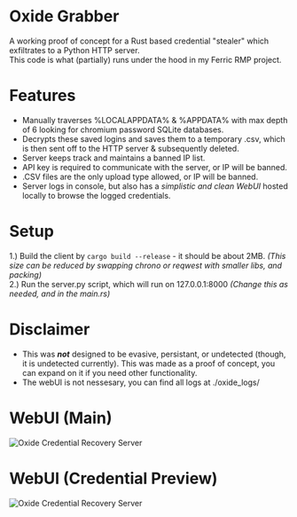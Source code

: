 # Oxide Grabber
A working proof of concept for a Rust based credential "stealer" which exfiltrates to a Python HTTP server.  
This code is what (partially) runs under the hood in my Ferric RMP project.

# Features
 - Manually traverses %LOCALAPPDATA% & %APPDATA% with max depth of 6 looking for chromium password SQLite databases.
 - Decrypts these saved logins and saves them to a temporary .csv, which is then sent off to the HTTP server & subsequently deleted.
 - Server keeps track and maintains a banned IP list.
 - API key is required to communicate with the server, or IP will be banned.
 - .CSV files are the only upload type allowed, or IP will be banned.
 - Server logs in console, but also has a *simplistic and clean WebUI* hosted locally to browse the logged credentials.

# Setup
 1.) Build the client by ```cargo build --release``` - it should be about 2MB. *(This size can be reduced by swapping chrono or reqwest with smaller libs, and packing)*  
 2.) Run the server.py script, which will run on 127.0.0.1:8000 *(Change this as needed, and in the main.rs)*  

# Disclaimer
 - This was ***not*** designed to be evasive, persistant, or undetected (though, it is undetected currently). This was made as a proof of concept, you can expand on it if you need other functionality.
 - The webUI is not nessesary, you can find all logs at ./oxide_logs/

# WebUI (Main)
![Oxide Credential Recovery Server](https://i.ibb.co/GtN6fkT/Screenshot-2024-10-29-at-14-56-22-Oxide-Credential-Recovery-Server.png)
# WebUI (Credential Preview)
![Oxide Credential Recovery Server](https://i.ibb.co/nMjjWDG/Screenshot-2024-10-29-at-15-40-40-Oxide-Credential-Recovery-Server.png)


